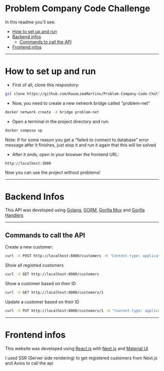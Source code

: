 # Problem Company Code Challenge

In this readme you'll see:
- [How to set up and run](#how-to-set-up-and-run)
- [Backend infos](#backend-infos)
  - [Commands to call the API](#commands-to-call-the-api)
- [Frontend infos](#frontend-infos)

---
# How to set up and run

- First of all, clone this respository:
```zsh
git clone https://github.com/KauaLimaMartins/Problem-Company-Code-Challenge.git
```

- Now, you need to create a new network bridge called "problem-net"
```zsh
docker network create -d bridge problem-net
```

- Open a terminal in the project directory and run:
```zsh
docker compose up
```
Note: If for some reason you get a "failed to connect to database" error message atfer it finishes, just stop it and run it again that this will be solved

- After it ends, open in your browser the frontend URL:
```
http://localhost:3000
```

Now you can use the project without problems!

---
# Backend Infos

This API was developed using [Golang](https://go.dev), [GORM](https://gorm.io), [Gorilla Mux](https://github.com/gorilla/mux) and [Gorilla Handlers](https://github.com/gorilla/handlers)

---
## Commands to call the API

Create a new customer:
```bash
curl -X POST http://localhost:8000/customers -H "Content-type: application/json" -d '{ "firstName": "alex", "lastName": "ferreira", "email": "alex@problem.com", "password": "teste"}'
```

Show all registred customers
```bash
curl -X GET http://localhost:8000/customers
```

Show a customer based on their ID
```bash
curl -X GET http://localhost:8000/customers/1
```

Update a customer based on their ID
```bash
curl -X PUT http://localhost:8000/customers/1 -H "Content-type: application/json" -d '{ "firstName": "Kaua", "lastName": "Lima", "email": "kaua@problem.com", "password": "teste"}'
```

---

# Frontend infos

This website was developed using [React.js](https://pt-br.reactjs.org) with [Next.js](https://nextjs.org) and [Material UI](https://mui.com)

I used SSR (Server side rendering) to get registered customers from Next.js and Axios to call the api
